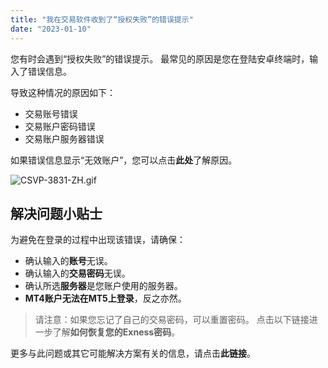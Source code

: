 ```yaml
---
title: "我在交易软件收到了“授权失败”的错误提示"
date: "2023-01-10"
---
```


您有时会遇到“授权失败”的错误提示。 最常见的原因是您在登陆安卓终端时，输入了错误信息。

导致这种情况的原因如下：

- 交易账号错误
- 交易账户密码错误
- 交易账户服务器错误

如果错误信息显示“无效账户”，您可以点击**此处**了解原因。

![CSVP-3831-ZH.gif](https://testingcf.jsdelivr.net/gh/jarlin8/OSS@main/exhelp/CSVP-3831-ZH.gif)

## 解决问题小贴士

为避免在登录的过程中出现该错误，请确保：

- 确认输入的**账号**无误。
- 确认输入的**交易密码**无误。
- 确认所选**服务器**是您账户使用的服务器。
- **MT4账户无法在MT5上登录**，反之亦然。

> 请注意：如果您忘记了自己的交易密码，可以重置密码。 点击以下链接进一步了解**如何恢复您的Exness密码**。

更多与此问题或其它可能解决方案有关的信息，请点击**此链接**。
